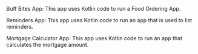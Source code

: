 Buff Bites App: This app uses Kotlin code to run a Food Ordering App.


Reminders App: This app uses Kotlin code to run an app that is used to list reminders.


Mortgage Calculator App: This app uses Kotlin code to run an app that calculates the mortgage amount.
